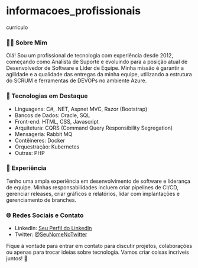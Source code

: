 # informacoes_profissionais
curriculo

### 👨‍💻 Sobre Mim

Olá! Sou um profissional de tecnologia com experiência desde 2012, começando como Analista de Suporte e evoluindo para a posição atual de Desenvolvedor de Software e Líder de Equipe. Minha missão é garantir a agilidade e a qualidade das entregas da minha equipe, utilizando a estrutura do SCRUM e ferramentas de DEVOPs no ambiente Azure.

### 🚀 Tecnologias em Destaque

- Linguagens: C#, .NET, Aspnet MVC, Razor (Bootstrap)
- Bancos de Dados: Oracle, SQL
- Front-end: HTML, CSS, Javascript
- Arquitetura: CQRS (Command Query Responsibility Segregation)
- Mensageria: Rabbit MQ
- Contêineres: Docker
- Orquestração: Kubernetes
- Outras: PHP

### 💼 Experiência

Tenho uma ampla experiência em desenvolvimento de software e liderança de equipe. Minhas responsabilidades incluem criar pipelines de CI/CD, gerenciar releases, criar gráficos e relatórios, lidar com implantações e gerenciamento de branches.

### 🌐 Redes Sociais e Contato

- LinkedIn: [Seu Perfil do LinkedIn](https://www.linkedin.com/seu-perfil)
- Twitter: [@SeuNomeNoTwitter](https://twitter.com/seu-nome-no-twitter)

Fique à vontade para entrar em contato para discutir projetos, colaborações ou apenas para trocar ideias sobre tecnologia. Vamos criar coisas incríveis juntos! 🚀

